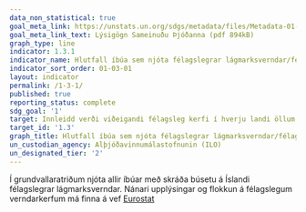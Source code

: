 ```yaml
---
data_non_statistical: true
goal_meta_link: https://unstats.un.org/sdgs/metadata/files/Metadata-01-03-01a.pdf
goal_meta_link_text: Lýsigögn Sameinuðu Þjóðanna (pdf 894kB)
graph_type: line
indicator: 1.3.1
indicator_name: Hlutfall íbúa sem njóta félagslegrar lágmarksverndar/félagslegra verndarkerfa, eftir kyni, þar sem greint er á milli barna, atvinnulausra einstaklinga, eldri borgara, fatlaðra, barnshafandi kvenna, nýbura, fórnarlamba vinnuslysa, fátækra og annarra í viðkvæmri stöðu.
indicator_sort_order: 01-03-01
layout: indicator
permalink: /1-3-1/
published: true
reporting_status: complete
sdg_goal: '1'
target: Innleidd verði viðeigandi félagsleg kerfi í hverju landi öllum til handa, þ.m.t. lágmarksframfærsluviðmið, sem styðji frá og með árinu 2030 allverulega við fátæka og fólk í viðkvæmri stöðu.
target_id: '1.3'
graph_title: Hlutfall íbúa sem njóta félagslegrar lágmarksverndar/félagslegra verndarkerfa, eftir kyni, þar sem greint er á milli barna, atvinnulausra einstaklinga, eldri borgara, fatlaðra, barnshafandi kvenna, nýbura, fórnarlamba vinnuslysa, fátækra og annarra í viðkvæmri stöðu.
un_custodian_agency: Alþjóðavinnumálastofnunin (ILO)
un_designated_tier: '2'
---
```


Í grundvallaratriðum njóta allir íbúar með skráða búsetu á Íslandi félagslegrar lágmarksverndar. Nánari upplýsingar og flokkun á félagslegum verndarkerfum má finna á vef [Eurostat](https://ec.europa.eu/eurostat/documents/728032/9944127/IS_Qualitative_2017.xls/1a18db27-41b1-0cfa-e1ee-d74611e08bf2)
